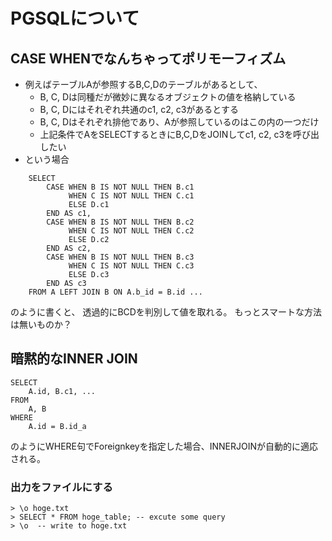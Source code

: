 # PGSQLについて
## CASE WHENでなんちゃってポリモーフィズム

- 例えばテーブルAが参照するB,C,Dのテーブルがあるとして、
    - B, C, Dは同種だが微妙に異なるオブジェクトの値を格納している
    - B, C, Dにはそれぞれ共通のc1, c2, c3があるとする
    - B, C, Dはそれぞれ排他であり、Aが参照しているのはこの内の一つだけ
    - 上記条件でAをSELECTするときにB,C,DをJOINしてc1, c2, c3を呼び出したい
- という場合

```
    SELECT
        CASE WHEN B IS NOT NULL THEN B.c1
             WHEN C IS NOT NULL THEN C.c1
             ELSE D.c1
        END AS c1,
        CASE WHEN B IS NOT NULL THEN B.c2
             WHEN C IS NOT NULL THEN C.c2
             ELSE D.c2
        END AS c2,
        CASE WHEN B IS NOT NULL THEN B.c3
             WHEN C IS NOT NULL THEN C.c3
             ELSE D.c3
        END AS c3
    FROM A LEFT JOIN B ON A.b_id = B.id ...
```
のように書くと、 透過的にBCDを判別して値を取れる。
もっとスマートな方法は無いものか？

## 暗黙的なINNER JOIN

```
SELECT
    A.id, B.c1, ...
FROM
    A, B
WHERE
    A.id = B.id_a
```

のようにWHERE句でForeignkeyを指定した場合、INNERJOINが自動的に適応される。

### 出力をファイルにする

```
> \o hoge.txt
> SELECT * FROM hoge_table; -- excute some query
> \o  -- write to hoge.txt
```
